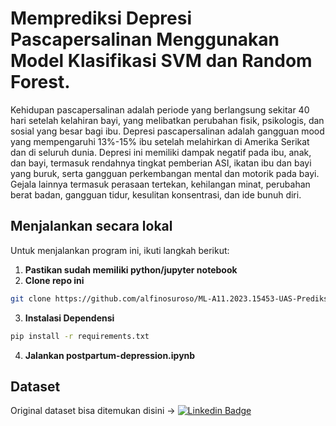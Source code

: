 # Memprediksi Depresi Pascapersalinan Menggunakan Model Klasifikasi SVM dan Random Forest.

Kehidupan pascapersalinan adalah periode yang berlangsung sekitar 40 hari setelah kelahiran bayi, yang melibatkan perubahan fisik, psikologis, dan sosial yang besar bagi ibu. Depresi pascapersalinan adalah gangguan mood yang mempengaruhi 13%-15% ibu setelah melahirkan di Amerika Serikat dan di seluruh dunia. Depresi ini memiliki dampak negatif pada ibu, anak, dan bayi, termasuk rendahnya tingkat pemberian ASI, ikatan ibu dan bayi yang buruk, serta gangguan perkembangan mental dan motorik pada bayi. Gejala lainnya termasuk perasaan tertekan, kehilangan minat, perubahan berat badan, gangguan tidur, kesulitan konsentrasi, dan ide bunuh diri.

## Menjalankan secara lokal
Untuk menjalankan program ini, ikuti langkah berikut:
1. **Pastikan sudah memiliki python/jupyter notebook**
2. **Clone repo ini**
 ```bash
git clone https://github.com/alfinosuroso/ML-A11.2023.15453-UAS-Prediksi-Depresi-Pascapersalinan-Model-SVM-dan-RF.git
```
3. **Instalasi Dependensi**
 ```bash
pip install -r requirements.txt
```
4. **Jalankan postpartum-depression.ipynb**

## Dataset
Original dataset bisa ditemukan disini -> [![Linkedin Badge](https://img.shields.io/badge/Kaggle-blue?style=flat&logo=kaggle&logoColor=white)](https://www.kaggle.com/datasets/parvezalmuqtadir2348/postpartum-depression/data)
